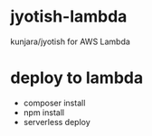 # jyotish-lambda
kunjara/jyotish for AWS Lambda

# deploy to lambda
* composer install
* npm install
* serverless deploy
